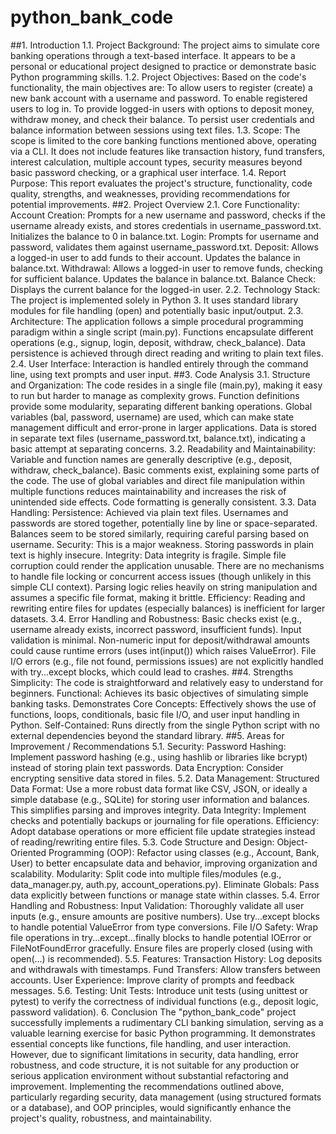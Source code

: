 # python_bank_code
##1. Introduction
1.1. Project Background: The project aims to simulate core banking operations through a text-based interface. It appears to be a personal or educational project designed to practice or demonstrate basic Python programming skills.
1.2. Project Objectives: Based on the code's functionality, the main objectives are:
To allow users to register (create) a new bank account with a username and password.
To enable registered users to log in.
To provide logged-in users with options to deposit money, withdraw money, and check their balance.
To persist user credentials and balance information between sessions using text files.
1.3. Scope: The scope is limited to the core banking functions mentioned above, operating via a CLI. It does not include features like transaction history, fund transfers, interest calculation, multiple account types, security measures beyond basic password checking, or a graphical user interface.
1.4. Report Purpose: This report evaluates the project's structure, functionality, code quality, strengths, and weaknesses, providing recommendations for potential improvements.
##2. Project Overview
2.1. Core Functionality:
Account Creation: Prompts for a new username and password, checks if the username already exists, and stores credentials in username_password.txt. Initializes the balance to 0 in balance.txt.
Login: Prompts for username and password, validates them against username_password.txt.
Deposit: Allows a logged-in user to add funds to their account. Updates the balance in balance.txt.
Withdrawal: Allows a logged-in user to remove funds, checking for sufficient balance. Updates the balance in balance.txt.
Balance Check: Displays the current balance for the logged-in user.
2.2. Technology Stack: The project is implemented solely in Python 3. It uses standard library modules for file handling (open) and potentially basic input/output.
2.3. Architecture: The application follows a simple procedural programming paradigm within a single script (main.py). Functions encapsulate different operations (e.g., signup, login, deposit, withdraw, check_balance). Data persistence is achieved through direct reading and writing to plain text files.
2.4. User Interface: Interaction is handled entirely through the command line, using text prompts and user input.
##3. Code Analysis
3.1. Structure and Organization:
The code resides in a single file (main.py), making it easy to run but harder to manage as complexity grows.
Function definitions provide some modularity, separating different banking operations.
Global variables (bal, password, username) are used, which can make state management difficult and error-prone in larger applications.
Data is stored in separate text files (username_password.txt, balance.txt), indicating a basic attempt at separating concerns.
3.2. Readability and Maintainability:
Variable and function names are generally descriptive (e.g., deposit, withdraw, check_balance).
Basic comments exist, explaining some parts of the code.
The use of global variables and direct file manipulation within multiple functions reduces maintainability and increases the risk of unintended side effects.
Code formatting is generally consistent.
3.3. Data Handling:
Persistence: Achieved via plain text files. Usernames and passwords are stored together, potentially line by line or space-separated. Balances seem to be stored similarly, requiring careful parsing based on username.
Security: This is a major weakness. Storing passwords in plain text is highly insecure.
Integrity: Data integrity is fragile. Simple file corruption could render the application unusable. There are no mechanisms to handle file locking or concurrent access issues (though unlikely in this simple CLI context). Parsing logic relies heavily on string manipulation and assumes a specific file format, making it brittle.
Efficiency: Reading and rewriting entire files for updates (especially balances) is inefficient for larger datasets.
3.4. Error Handling and Robustness:
Basic checks exist (e.g., username already exists, incorrect password, insufficient funds).
Input validation is minimal. Non-numeric input for deposit/withdrawal amounts could cause runtime errors (uses int(input()) which raises ValueError).
File I/O errors (e.g., file not found, permissions issues) are not explicitly handled with try...except blocks, which could lead to crashes.
##4. Strengths
Simplicity: The code is straightforward and relatively easy to understand for beginners.
Functional: Achieves its basic objectives of simulating simple banking tasks.
Demonstrates Core Concepts: Effectively shows the use of functions, loops, conditionals, basic file I/O, and user input handling in Python.
Self-Contained: Runs directly from the single Python script with no external dependencies beyond the standard library.
##5. Areas for Improvement / Recommendations
5.1. Security:
Password Hashing: Implement password hashing (e.g., using hashlib or libraries like bcrypt) instead of storing plain text passwords.
Data Encryption: Consider encrypting sensitive data stored in files.
5.2. Data Management:
Structured Data Format: Use a more robust data format like CSV, JSON, or ideally a simple database (e.g., SQLite) for storing user information and balances. This simplifies parsing and improves integrity.
Data Integrity: Implement checks and potentially backups or journaling for file operations.
Efficiency: Adopt database operations or more efficient file update strategies instead of reading/rewriting entire files.
5.3. Code Structure and Design:
Object-Oriented Programming (OOP): Refactor using classes (e.g., Account, Bank, User) to better encapsulate data and behavior, improving organization and scalability.
Modularity: Split code into multiple files/modules (e.g., data_manager.py, auth.py, account_operations.py).
Eliminate Globals: Pass data explicitly between functions or manage state within classes.
5.4. Error Handling and Robustness:
Input Validation: Thoroughly validate all user inputs (e.g., ensure amounts are positive numbers). Use try...except blocks to handle potential ValueError from type conversions.
File I/O Safety: Wrap file operations in try...except...finally blocks to handle potential IOError or FileNotFoundError gracefully. Ensure files are properly closed (using with open(...) is recommended).
5.5. Features:
Transaction History: Log deposits and withdrawals with timestamps.
Fund Transfers: Allow transfers between accounts.
User Experience: Improve clarity of prompts and feedback messages.
5.6. Testing:
Unit Tests: Introduce unit tests (using unittest or pytest) to verify the correctness of individual functions (e.g., deposit logic, password validation).
6. Conclusion
The "python_bank_code" project successfully implements a rudimentary CLI banking simulation, serving as a valuable learning exercise for basic Python programming. It demonstrates essential concepts like functions, file handling, and user interaction. However, due to significant limitations in security, data handling, error robustness, and code structure, it is not suitable for any production or serious application environment without substantial refactoring and improvement. Implementing the recommendations outlined above, particularly regarding security, data management (using structured formats or a database), and OOP principles, would significantly enhance the project's quality, robustness, and maintainability.
